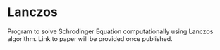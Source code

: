 # Lanczos
Program to solve Schrodinger Equation computationally using Lanczos algorithm.
Link to paper will be provided once published.
